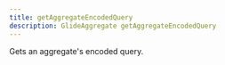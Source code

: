 ```yaml
---
title: getAggregateEncodedQuery
description: GlideAggregate getAggregateEncodedQuery
---
```

Gets an aggregate's encoded query.